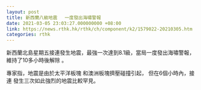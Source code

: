 ```yaml
---
layout: post
title: 新西蘭八級地震 　一度發出海嘯警報
date: 2021-03-05 23:03:27.000000000 +08:00
link: https://news.rthk.hk/rthk/ch/component/k2/1579022-20210305.htm
categories: rthk
---
```


新西蘭北島星期五接連發生地震，最強一次達到8.1級，當局一度發出海嘯警報，維持了10多小時後解除 。

專家指，地震是由於太平洋板塊 和澳洲板塊擠壓碰撞引起， 但在6個小時內，接連 發生三次如此強烈的地震比較罕見。 

